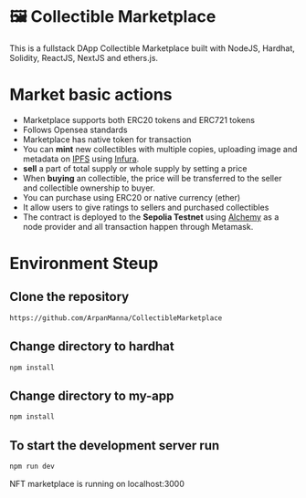 # 🖼️ Collectible Marketplace
This is a fullstack DApp Collectible Marketplace built  with NodeJS, Hardhat, Solidity, ReactJS, NextJS and ethers.js.

# Market basic actions

* Marketplace supports both ERC20 tokens and ERC721 tokens 
* Follows Opensea standards
* Marketplace has native token for transaction
* You can **mint**  new collectibles with multiple copies, uploading image and metadata on [IPFS](https://ipfs.io/) using [Infura](https://infura.io/).  
* **sell** a part of total supply or whole supply by setting a price 
* When **buying** an collectible, the price will be transferred to the seller and collectible ownership to buyer.
* You can purchase using ERC20 or native currency (ether)
* It allow users to give ratings to sellers and purchased collectibles
* The contract is deployed to the **Sepolia Testnet** using [Alchemy](https://www.alchemy.com/) as a node provider and all transaction happen through Metamask. 

# Environment Steup 
## Clone the repository
```sh
https://github.com/ArpanManna/CollectibleMarketplace
```
## Change directory to hardhat 
```sh
npm install
```
## Change directory to my-app
```sh
npm install
```
## To start the development server run 
```sh
npm run dev
```
NFT marketplace is running on localhost:3000